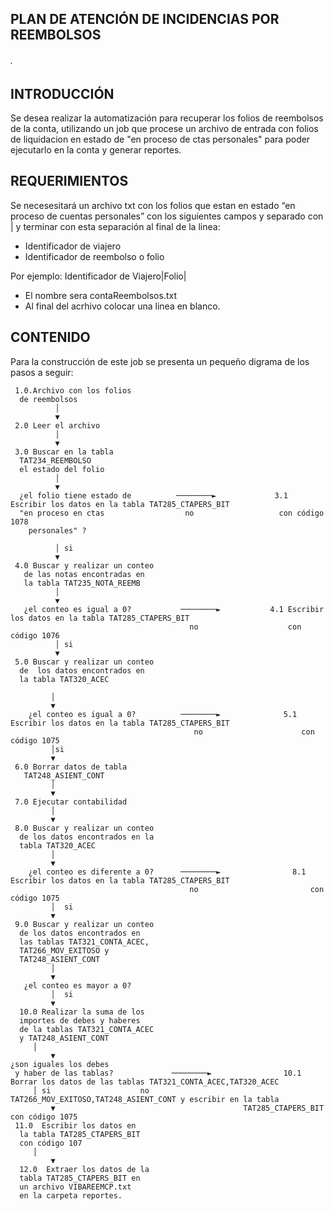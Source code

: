 ## PLAN DE ATENCIÓN DE INCIDENCIAS POR REEMBOLSOS
###### .

## INTRODUCCIÓN

Se desea realizar la automatización para recuperar los folios de reembolsos de la conta, utilizando un job que procese un archivo de entrada con folios de liquidacion en estado de "en proceso de ctas personales" para poder ejecutarlo en la conta y generar reportes.

## REQUERIMIENTOS

Se necesesitará un archivo txt con  los folios que estan en estado “en proceso de cuentas personales” con los siguientes campos y separado con | y terminar con esta separación al final de la linea:

* Identificador de viajero
* Identificador de reembolso o folio

Por ejemplo: Identificador de Viajero|Folio|

* El nombre sera contaReembolsos.txt
* Al final del acrhivo colocar una linea en blanco.

## CONTENIDO

Para la construcción de este job se presenta un pequeño digrama de los pasos a seguir:


     1.0.Archivo con los folios 
	  de reembolsos
              │  
              ▼
     2.0 Leer el archivo
              │
              ▼
     3.0 Buscar en la tabla 
	  TAT234_REEMBOLSO 
	  el estado del folio
              │
              ▼
      ¿el folio tiene estado de          ────────►             3.1 Escribir los datos en la tabla TAT285_CTAPERS_BIT
      "en proceso en ctas                  no                   con código 1078
        personales" ?
        
              │ si
              ▼
     4.0 Buscar y realizar un conteo 
	   de las notas encontradas en 
	   la tabla TAT235_NOTA_REEMB
              │
              ▼
       ¿el conteo es igual a 0?           ────────►           4.1 Escribir los datos en la tabla TAT285_CTAPERS_BIT
                                            no                    con código 1076
              │ si                       
              ▼                                                            
     5.0 Buscar y realizar un conteo 
	  de  los datos encontrados en 
	  la tabla TAT320_ACEC
											
             │ 				
             ▼
        ¿el conteo es igual a 0?	      ────────►              5.1 Escribir los datos en la tabla TAT285_CTAPERS_BIT
                                             no                      con código 1075
             │si
             ▼
     6.0 Borrar datos de tabla 
	   TAT248_ASIENT_CONT
             │
             ▼
     7.0 Ejecutar contabilidad
             │
             ▼
     8.0 Buscar y realizar un conteo  
	  de los datos encontrados en la 
	  tabla TAT320_ACEC
             │
             ▼
        ¿el conteo es diferente a 0?      ────────►                8.1 Escribir los datos en la tabla TAT285_CTAPERS_BIT
                                            no                         con código 1075
             │  si                       
             ▼  
     9.0 Buscar y realizar un conteo 
	  de los datos encontrados en 
	  las tablas TAT321_CONTA_ACEC,
	  TAT266_MOV_EXITOSO y 
	  TAT248_ASIENT_CONT
             │
             ▼
       ¿el conteo es mayor a 0?
             │  si                       
             ▼       
      10.0 Realizar la suma de los 
	  importes de debes y haberes 
	  de la tablas TAT321_CONTA_ACEC 
	  y TAT248_ASIENT_CONT
	     │
             ▼
	¿son iguales los debes 
	 y haber de las tablas?		        ────────►                10.1 Borrar los datos de las tablas TAT321_CONTA_ACEC,TAT320_ACEC 
	     │ si			         no			    TAT266_MOV_EXITOSO,TAT248_ASIENT_CONT y escribir en la tabla 
             ▼						                    TAT285_CTAPERS_BIT con código 1075
     11.0  Escribir los datos en 
	  la tabla TAT285_CTAPERS_BIT 
	  con código 107
	     │
             ▼
      12.0  Extraer los datos de la 
	  tabla TAT285_CTAPERS_BIT en 
	  un archivo VIBAREEMCP.txt
	  en la carpeta reportes.

